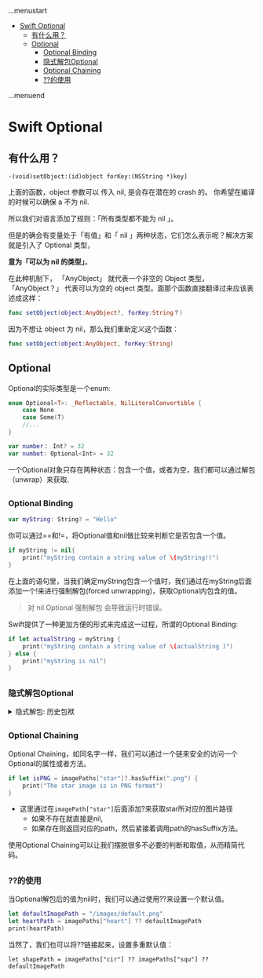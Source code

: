 ...menustart

- [Swift Optional](#7e8b6c75b8623a87364201114150aa60)
    - [有什么用？](#b49228e7dbd38a64c71a528307f8e0a2)
    - [Optional](#ebb061953c0454b2c8ee7b0ac615ebcd)
        - [Optional Binding](#23b4bcc6b144fc01dc2c5b7b903d7eb1)
        - [隐式解包Optional](#37f80459b8739bb1626224a44c92b348)
        - [Optional Chaining](#c6b4dba958efc3f0aa8e21e2cb38d36a)
        - [??的使用](#6549f14d25cd64e26d5474d70e651360)

...menuend


<h2 id="7e8b6c75b8623a87364201114150aa60"></h2>


# Swift Optional 

<h2 id="b49228e7dbd38a64c71a528307f8e0a2"></h2>


## 有什么用？

```oc
-(void)setObject:(id)object forKey:(NSString *)key]
```

上面的函数，object 参数可以 传入 nil, 是会存在潜在的 crash 的。 你希望在编译的时候可以确保 a 不为 nil.

所以我们对语言添加了规则：「所有类型都不能为 nil 」。

但是的确会有变量处于「有值」和「 nil 」两种状态，它们怎么表示呢？解决方案就是引入了 Optional 类型，

**意为「可以为 nil 的类型」**。

在此种机制下， 「AnyObject」 就代表一个非空的 Object 类型， 「AnyObject？」 代表可以为空的 object 类型。面那个函数直接翻译过来应该表述成这样：

```swift
func setObject(object:AnyObject?, forKey:String？)
```

因为不想让 object 为 nil，那么我们重新定义这个函数：

```swift
func setObject(object:AnyObject, forKey:String)
```

<h2 id="ebb061953c0454b2c8ee7b0ac615ebcd"></h2>


## Optional

Optional的实际类型是一个enum: 

```swift
enum Optional<T>: _Reflectable, NilLiteralConvertible {
    case None
    case Some(T)
    //...
}
```

```swift
var number： Int? = 32
var numbet: Optional<Int> = 32
```

一个Optional对象只存在两种状态：包含一个值，或者为空，我们都可以通过解包（unwrap）来获取.


<h2 id="23b4bcc6b144fc01dc2c5b7b903d7eb1"></h2>


### Optional Binding

```swift
var myString: String? = "Hello"
```

你可以通过==和!=，将Optional值和nil做比较来判断它是否包含一个值。

```swift
if myString != nil{
    print("myString contain a string value of \(myString!)")
}
```

在上面的语句里，当我们确定myString包含一个值时，我们通过在myString后面添加一个!来进行强制解包(forced unwrapping)，获取Optional内包含的值。

> 对 nil Optional  强制解包 会导致运行时错误。

Swift提供了一种更加方便的形式来完成这一过程，所谓的Optional Binding:

```swift
if let actualString = myString {
    print("myString contain a string value of \(actualString )")
} else {
    print("myString is nil")
}
```

<h2 id="37f80459b8739bb1626224a44c92b348"></h2>


### 隐式解包Optional 

<details>
<summary>
隐式解包: 历史包袱
</summary>

相较于普通的Optional值，在Swift中我们还有一种特殊的Optional，在对它的成员或者方法进行访问时，编译器会自动进行解包，被称为隐式解包。

Optional(ImplicitlyUnwrappedOptional),在声明时，通过在类型后面添加!来告诉编译器这是一个隐式解包Optional：

```swift
let possisbleString: String! 
...
let implicitString: String = possibleString //此处我们不需要!来对possibleString 进行显示解包
```

很显然，隐式解包的写法会带来一个潜在的危险，如果尝试访问一个为空的隐式解包Optional, 就会遇到一个runtime error。

引入隐式解包Optional 完全是 历史的锅...


</details>



<h2 id="c6b4dba958efc3f0aa8e21e2cb38d36a"></h2>


### Optional Chaining

Optional Chaining，如同名字一样，我们可以通过一个链来安全的访问一个Optional的属性或者方法。

```swift
if let isPNG = imagePaths["star"]?.hasSuffix(".png") {
    print("The star image is in PNG format")
}
```

- 这里通过在`imagePath["star"]`后面添加?来获取star所对应的图片路径
   - 如果不存在就直接是nil,
   - 如果存在则返回对应的path，然后紧接着调用path的hasSuffix方法。

使用Optional Chaining可以让我们摆脱很多不必要的判断和取值，从而精简代码。


<h2 id="6549f14d25cd64e26d5474d70e651360"></h2>


### ??的使用

当Optional解包后的值为nil时，我们可以通过使用??来设置一个默认值。


```swift
let defaultImagePath = "/images/default.png"
let heartPath = imagePaths["heart"] ?? defaultImagePath
print(heartPath)
```

当然了，我们也可以将??链接起来，设置多重默认值：

```
let shapePath = imagePaths["cir"] ?? imagePaths["squ"] ?? defaultImagePath
```








